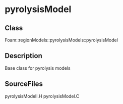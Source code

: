 # pyrolysisModel 
## Class
Foam::regionModels::pyrolysisModels::pyrolysisModel

## Description
Base class for pyrolysis models

## SourceFiles
pyrolysisModelI.H
pyrolysisModel.C

